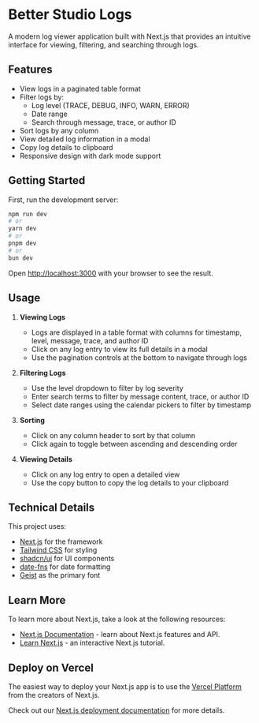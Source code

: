 # Better Studio Logs

A modern log viewer application built with Next.js that provides an intuitive interface for viewing, filtering, and searching through logs.

## Features

- View logs in a paginated table format
- Filter logs by:
  - Log level (TRACE, DEBUG, INFO, WARN, ERROR)
  - Date range
  - Search through message, trace, or author ID
- Sort logs by any column
- View detailed log information in a modal
- Copy log details to clipboard
- Responsive design with dark mode support

## Getting Started

First, run the development server:

```bash
npm run dev
# or
yarn dev
# or
pnpm dev
# or
bun dev
```

Open [http://localhost:3000](http://localhost:3000) with your browser to see the result.

## Usage

1. **Viewing Logs**

   - Logs are displayed in a table format with columns for timestamp, level, message, trace, and author ID
   - Click on any log entry to view its full details in a modal
   - Use the pagination controls at the bottom to navigate through logs

2. **Filtering Logs**

   - Use the level dropdown to filter by log severity
   - Enter search terms to filter by message content, trace, or author ID
   - Select date ranges using the calendar pickers to filter by timestamp

3. **Sorting**

   - Click on any column header to sort by that column
   - Click again to toggle between ascending and descending order

4. **Viewing Details**
   - Click on any log entry to open a detailed view
   - Use the copy button to copy the log details to your clipboard

## Technical Details

This project uses:

- [Next.js](https://nextjs.org) for the framework
- [Tailwind CSS](https://tailwindcss.com) for styling
- [shadcn/ui](https://ui.shadcn.com) for UI components
- [date-fns](https://date-fns.org) for date formatting
- [Geist](https://vercel.com/font) as the primary font

## Learn More

To learn more about Next.js, take a look at the following resources:

- [Next.js Documentation](https://nextjs.org/docs) - learn about Next.js features and API.
- [Learn Next.js](https://nextjs.org/learn) - an interactive Next.js tutorial.

## Deploy on Vercel

The easiest way to deploy your Next.js app is to use the [Vercel Platform](https://vercel.com/new?utm_medium=default-template&filter=next.js&utm_source=create-next-app&utm_campaign=create-next-app-readme) from the creators of Next.js.

Check out our [Next.js deployment documentation](https://nextjs.org/docs/app/building-your-application/deploying) for more details.
